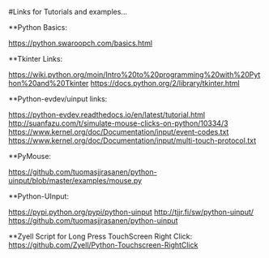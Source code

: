 #Links for Tutorials and examples...

**Python Basics:

https://python.swaroopch.com/basics.html

**Tkinter Links:

https://wiki.python.org/moin/Intro%20to%20programming%20with%20Python%20and%20Tkinter
https://docs.python.org/2/library/tkinter.html

**Python-evdev/uinput links: 

https://python-evdev.readthedocs.io/en/latest/tutorial.html
http://suanfazu.com/t/simulate-mouse-clicks-on-python/10334/3
https://www.kernel.org/doc/Documentation/input/event-codes.txt 
https://www.kernel.org/doc/Documentation/input/multi-touch-protocol.txt 

**PyMouse:

https://github.com/tuomasjjrasanen/python-uinput/blob/master/examples/mouse.py

**Python-UInput:

https://pypi.python.org/pypi/python-uinput
http://tjjr.fi/sw/python-uinput/
https://github.com/tuomasjjrasanen/python-uinput


**Zyell Script for Long Press TouchScreen Right Click: https://github.com/Zyell/Python-Touchscreen-RightClick

